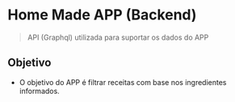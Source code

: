 # Home Made APP (Backend)
> API (Graphql) utilizada para suportar os dados do APP

## Objetivo
 - O objetivo do APP é filtrar receitas com base nos ingredientes informados.